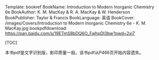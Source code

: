 Template: bookref
BookName: Introduction to Modern Inorganic Chemistry 6e
BookAuthor: K. M. MacKay & R. A. MacKay & W. Henderson
BookPublisher: Taylor & Francis
BookLanguage: 英语
BookCover: /images/Covers/Introduction to Modern Inorganic Chemistry 6e - K. M. MacKay.jpg
bookpdfdownload: https://pan.baidu.com/s/19ETmS8bDQ6O_FajhpDI3bw?pwd=2xj7 


[TOC]

本书pdf是文字识别版，影印质量一般。该书pdf从P466页开始内容遗失。


